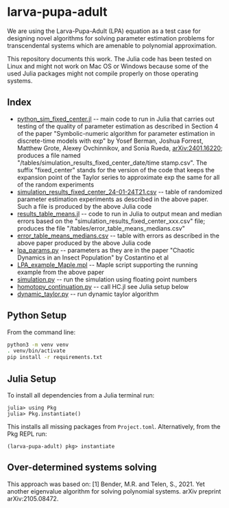 # larva-pupa-adult

We are using the Larva-Pupa-Adult (LPA) equation as a test case for designing
novel algorithms for solving parameter estimation problems for transcendental
systems which are amenable to polynomial approximation.

This repository documents this work. The Julia code has been tested on Linux and might not work on Mac OS or Windows because some of the used Julia packages might not compile properly on those operating systems.

## Index

* [python_sim_fixed_center.jl](/julia/python_sim_fixed_center.jl) -- main code to run in Julia that carries out testing of the quality of parameter estimation as described in Section 4 of the paper "Symbolic-numeric algorithm for parameter estimation in discrete-time models with exp" by Yosef Berman, Joshua Forrest, Matthew Grote, Alexey Ovchinnikov, and Sonia Rueda, [arXiv:2401.16220](https://arxiv.org/abs/2401.16220); produces a file named "/tables/simulation_results_fixed_center_date/time stamp.csv". The suffix "fixed_center" stands for the version of the code that keeps the expansion point of the Taylor series to approximate exp the same for all of the random experiments
* [simulation_results_fixed_center_24-01-24T21.csv](/tables/simulation_results_fixed_center_24-01-24T21.csv) -- table of randomized parameter estimation experiments as described in the above paper. Such a file is produced by the above Julia code
* [results_table_means.jl](/julia/results_table_means.jl) -- code to run in Julia to output mean and median errors based on the "simulation_results_fixed_center_xxx.csv" file; produces the file "/tables/error_table_means_medians.csv"
* [error_table_means_medians.csv](/tables/error_table_means_medians.csv) -- table with errors as described in the above paper produced by the above Julia code
* [lpa_params.py](/python_sims/lpa_params.py) -- parameters as they are in the paper "Chaotic Dynamics in an Insect Population" by Costantino et al
* [LPA_example_Maple.mpl](LPA_example_Maple.mpl) -- Maple script supporting the running example from the above paper
* [simulation.py](/python_sims/simulation.py) -- run the simulation using floating point numbers
* [homotopy_continuation.py](/python_sims/homotopy_continuation.py) -- call HC.jl see Julia setup below
* [dynamic_taylor.py](/python_sims/dynamic_taylor.py) -- run dynamic taylor algorithm

## Python Setup
From the command line:

```bash
python3 -m venv venv
. venv/bin/activate
pip install -r requirements.txt
```
## Julia Setup

To install all dependencies from a Julia terminal run:
```julia-repl
julia> using Pkg
julia> Pkg.instantiate()
```
This installs all missing packages from `Project.toml`. Alternatively, from the Pkg REPL run:
```julia-repl
(larva-pupa-adult) pkg> instantiate
```

## Over-determined systems solving

This approach was based on:
[1] Bender, M.R. and Telen, S., 2021. Yet another eigenvalue algorithm for solving polynomial systems. arXiv preprint arXiv:2105.08472.
